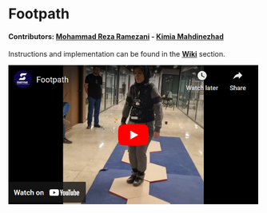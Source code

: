 # Footpath

#### Contributors:  [Mohammad Reza Ramezani](https://github.com/redHaunter) - [Kimia Mahdinezhad](https://github.com/kimia-mahdinezhad)

Instructions and implementation can be found in the **[Wiki](https://github.com/FUM-Isense/footpath/wiki)** section.

<a href="https://www.youtube.com/watch?v=gygaAUPlcKo&list=PL-99eIHm3V8KQ0vKQzUnINGn9VGNs8fqZ&index=2&ab_channel=FUM-iSense">
    <img src="https://github.com/FUM-Isense/footpath/blob/main/assets/task.png" alt="Watch the video" width="500" />
</a>